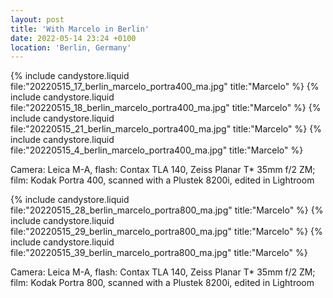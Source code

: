 ```yaml
---
layout: post
title: 'With Marcelo in Berlin'
date: 2022-05-14 23:24 +0100
location: 'Berlin, Germany'
---
```


{% include candystore.liquid file:"20220515_17_berlin_marcelo_portra400_ma.jpg" title:"Marcelo" %}
{% include candystore.liquid file:"20220515_18_berlin_marcelo_portra400_ma.jpg" title:"Marcelo" %}
{% include candystore.liquid file:"20220515_21_berlin_marcelo_portra400_ma.jpg" title:"Marcelo" %}
{% include candystore.liquid file:"20220515_4_berlin_marcelo_portra400_ma.jpg" title:"Marcelo" %}

Camera: Leica M-A, flash: Contax TLA 140, Zeiss Planar T\* 35mm f/2 ZM; film: Kodak Portra 400, scanned with a Plustek 8200i, edited in Lightroom

{% include candystore.liquid file:"20220515_28_berlin_marcelo_portra800_ma.jpg" title:"Marcelo" %}
{% include candystore.liquid file:"20220515_29_berlin_marcelo_portra800_ma.jpg" title:"Marcelo" %}
{% include candystore.liquid file:"20220515_39_berlin_marcelo_portra800_ma.jpg" title:"Marcelo" %}

Camera: Leica M-A, flash: Contax TLA 140, Zeiss Planar T\* 35mm f/2 ZM; film: Kodak Portra 800, scanned with a Plustek 8200i, edited in Lightroom